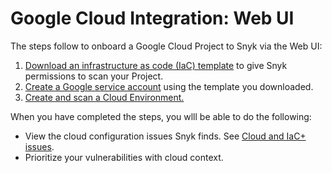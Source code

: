 # Google Cloud Integration: Web UI

The steps follow to onboard a Google Cloud Project to Snyk via the Web UI:

1. [Download an infrastructure as code (IaC) template](../../../cloud-platforms/google-cloud-integration/google-cloud-integration-web-ui/step-1-download-service-account-iac-template-web-ui.md) to give Snyk permissions to scan your Project.
2. [Create a Google service account](step-2-create-the-google-service-account-api.md) using the template you downloaded.
3. [Create and scan a Cloud Environment.](step-3-create-and-scan-a-snyk-cloud-environment-for-google-web-ui.md)

When you have completed the steps, you wlll be able to do the following:

* View the cloud configuration issues Snyk finds. See [Cloud and IaC+ issues](../../../../scan-configurations/snyk-iac+/cloud-and-integrated-iac-issues/).
* Prioritize your vulnerabilities with cloud context.
